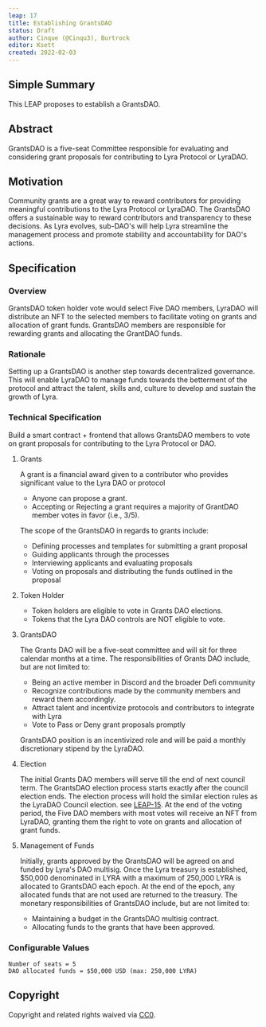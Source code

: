 ```yaml
---
leap: 17
title: Establishing GrantsDAO
status: Draft
author: Cinque (@Cinqu3), Burtrock
editor: Ksett
created: 2022-02-03
---
```


<!--You can leave these HTML comments in your merged LEAP and delete the visible duplicate text guides, they will not appear and may be helpful to refer to if you edit it again. This is the suggested template for new LEAPs. Note that a LEAP number will be assigned by an editor. When opening a pull request to submit your LEAP, please use an abbreviated title in the filename, `leap-draft_title_abbrev.md`. The title should be 44 characters or less.-->

## Simple Summary
<!--"If you can't explain it simply, you don't understand it well enough." Simply describe the outcome the proposed changes intend to achieve. This should be non-technical and accessible to a casual community member.-->
This LEAP proposes to establish a GrantsDAO.

## Abstract
<!--A short (~200 word) description of the proposed change, the abstract should clearly describe the proposed change. This is what *will* be done if the LEAP is implemented, not *why* it should be done or *how* it will be done. If the LEAP proposes deploying a new contract, write, "we propose to deploy a new contract that will do x".-->
GrantsDAO is a five-seat Committee responsible for evaluating and considering grant proposals for contributing to Lyra Protocol or LyraDAO.

##  Motivation
<!--This is the problem statement. This is the *why* of the LEAP. It should clearly explain *why* the current state of the protocol is inadequate. It is critical that you explain *why* the change is needed, if the LEAP proposes changing how something is calculated, you must address *why* the current calculation is inaccurate or wrong. This is not the place to describe how the LEAP will address the issue!-->
Community grants are a great way to reward contributors for providing meaningful contributions to the Lyra Protocol or LyraDAO. The GrantsDAO offers a sustainable way to reward contributors and transparency to these decisions. As Lyra evolves, sub-DAO's will help Lyra streamline the management process and promote stability and accountability for DAO's actions.

## Specification

<!--The specification should describe the syntax and semantics of any new feature, there are five sections
1. Overview
2. Rationale
3. Technical Specification
4. Test Cases
5. Configurable Values
-->

### Overview
<!--This is a high level overview of *how* the LEAP will solve the problem. The overview should clearly describe how the new feature will be implemented.-->
GrantsDAO token holder vote would select Five DAO members, LyraDAO will distribute an NFT to the selected members to facilitate voting on grants and allocation of grant funds. GrantsDAO members are responsible for rewarding grants and allocating the GrantDAO funds.

### Rationale
Setting up a GrantsDAO is another step towards decentralized governance. This will enable LyraDAO to manage funds towards the betterment of the protocol and attract the talent, skills and, culture to develop and sustain the growth of Lyra.

### Technical Specification

Build a smart contract + frontend that allows GrantsDAO members to vote on grant proposals for contributing to the Lyra Protocol or DAO.

1. Grants

   	A grant is a financial award given to a contributor who provides significant value to the Lyra DAO or protocol
	- Anyone can propose a grant.
	- Accepting or Rejecting a grant requires a majority of GrantDAO member votes in favor (i.e., 3/5).

	The scope of the GrantsDAO in regards to grants include:
	- Defining processes and templates for submitting a grant proposal
	- Guiding applicants through the processes
	- Interviewing applicants and evaluating proposals
	- Voting on proposals and distributing the funds outlined in the proposal

2. Token Holder

	 - Token holders are eligible to vote in Grants DAO elections.
	 - Tokens that the Lyra DAO controls are NOT eligible to vote.

3. GrantsDAO

	The Grants DAO will be a five-seat committee and will sit for three calendar months at a time. The responsibilities of Grants DAO include, but are not limited to:
	- Being an active member in Discord and the broader Defi community
	- Recognize contributions made by the community members and reward them accordingly.
	- Attract talent and incentivize protocols and contributors to integrate with Lyra
	- Vote to Pass or Deny grant proposals promptly

	GrantsDAO position is an incentivized role and will be paid a monthly discretionary stipend by the LyraDAO.

4. Election

	The initial Grants DAO members will serve till the end of next council term.
	The GrantsDAO election process starts exactly after the council election ends. The election process will hold the similar election rules as the LyraDAO Council election. see [LEAP-15](https://leaps.lyra.finance/leaps/leap-15/).
	At the end of the voting period, the Five DAO members with most votes will receive an NFT from LyraDAO, granting them the right to vote on grants and allocation of grant funds.

5. Management of Funds
	
	Initially, grants approved by the GrantsDAO will be agreed on and funded by Lyra's DAO multisig.
	Once the Lyra treasury is established, $50,000 denominated in LYRA with a maximum of 250,000 LYRA is allocated to GrantsDAO each epoch. At the end of the epoch, any allocated funds that are not used are returned to the treasury.
	The monetary responsibilities of GrantsDAO include, but are not limited to:
	- Maintaining a budget in the GrantsDAO multisig contract.
	- Allocating funds to the grants that have been approved.

### Configurable Values
<!--Please list all values configurable under this implementation.-->
	Number of seats = 5
	DAO allocated funds = $50,000 USD (max: 250,000 LYRA)

## Copyright
Copyright and related rights waived via [CC0](https://creativecommons.org/publicdomain/zero/1.0/).
